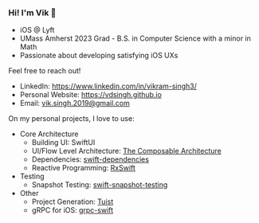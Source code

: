 ### Hi! I'm Vik 👋

- iOS @ Lyft
- UMass Amherst 2023 Grad - B.S. in Computer Science with a minor in Math
- Passionate about developing satisfying iOS UXs

Feel free to reach out!
- LinkedIn: https://www.linkedin.com/in/vikram-singh3/
- Personal Website: https://vdsingh.github.io
- Email: vik.singh.2019@gmail.com

On my personal projects, I love to use:
- Core Architecture
  - Building UI: SwiftUI
  - UI/Flow Level Architecture: [The Composable Architecture](https://github.com/pointfreeco/swift-composable-architecture)
  - Dependencies: [swift-dependencies](https://github.com/pointfreeco/swift-dependencies)
  - Reactive Programming: [RxSwift](https://github.com/ReactiveX/RxSwift)
- Testing
  - Snapshot Testing: [swift-snapshot-testing](https://github.com/pointfreeco/swift-snapshot-testing)
- Other
  - Project Generation: [Tuist](https://github.com/tuist/tuist)
  - gRPC for iOS: [grpc-swift](https://github.com/grpc/grpc-swift)
